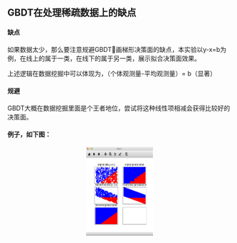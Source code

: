 ## GBDT在处理稀疏数据上的缺点

#### 缺点
  如果数据太少，那么要注意规避GBDT🦹画梯形决策面的缺点，本实验以y-x=b为例，在线上的属于一类，在线下的属于另一类，展示拟合决策面效果。
  
  上述逻辑在数据挖掘中可以体现为，（个体观测量-平均观测量）= b（显著）
#### 规避
  GBDT大概在数据挖掘里面是个王者地位，尝试将这种线性项相减会获得比较好的决策面。

#### 例子，如下图：
<div align=center><img src="https://raw.githubusercontent.com/707043502/verify/master/pic/demo.png" width="150" height="200" alt="图片描述文字"/></div>